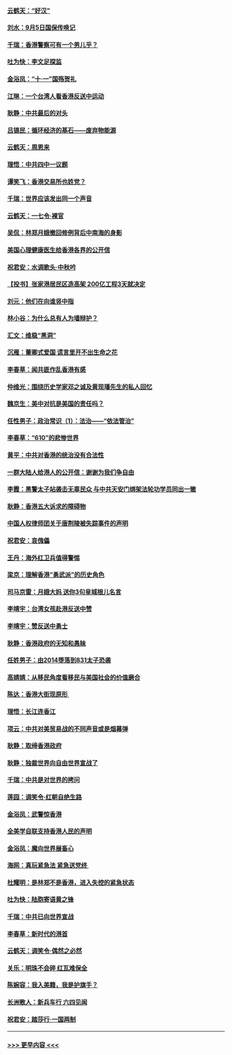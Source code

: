 #### [云鹤天：“好汉”](../pages/nsc993/n11513536.md?t=09111600) 
#### [刘水：9月5日国保传唤记](../pages/nsc993/n11513460.md?t=09111600) 
#### [千瑞：香港警察可有一个男儿乎？](../pages/nsc993/n11513109.md?t=09111600) 
#### [吐为快：李文足探监](../pages/nsc993/n11509622.md?t=09111600) 
#### [金浴凤：“十‧一”国殇贺礼](../pages/nsc993/n11509593.md?t=09111600) 
#### [江琳：一个台湾人看香港反送中运动](../pages/nsc993/n11509211.md?t=09111600) 
#### [耿静：中共最后的对头](../pages/nsc993/n11508308.md?t=09111600) 
#### [吕锡民：循环经济的基石——废弃物能源](../pages/nsc993/n11508212.md?t=09111600) 
#### [云鹤天：周恩来](../pages/nsc993/n11508055.md?t=09111600) 
#### [理悟：中共四中一议题](../pages/nsc993/n11507782.md?t=09111600) 
#### [谭笑飞：香港交易所也姓党？](../pages/nsc993/n11507753.md?t=09111600) 
#### [千瑞：世界应该发出同一个声音](../pages/nsc993/n11507290.md?t=09111600) 
#### [云鹤天：一七令‧裸官](../pages/nsc993/n11507177.md?t=09111600) 
#### [吴侃：林郑月娥撤回修例背后中南海的身影](../pages/nsc993/n11506876.md?t=09111600) 
#### [美国心理健康医生给香港各界的公开信](../pages/nsc993/n11506809.md?t=09111600) 
#### [祝君安：水调歌头‧中秋吟](../pages/nsc993/n11506758.md?t=09111600) 
#### [【投书】张家港居民区造高架 200亿工程3天就决定](../pages/nsc993/n11506682.md?t=09111600) 
#### [刘元：他们在向谁竖中指](../pages/nsc993/n11505384.md?t=09111600) 
#### [林小谷：为什么总有人为墙辩护？](../pages/nsc993/n11505226.md?t=09111600) 
#### [汇文：维稳“黑洞”](../pages/nsc993/n11504347.md?t=09111600) 
#### [沉雁：董卿式爱国 谎言里开不出生命之花](../pages/nsc993/n11503215.md?t=09111600) 
#### [李春草：闻共匪作乱香港有感](../pages/nsc993/n11503072.md?t=09111600) 
#### [仲维光：围绕历史学家邓之诚及黄现璠先生的私人回忆](../pages/nsc993/n11501330.md?t=09111600) 
#### [魏京生：美中对抗是美国的责任吗？](../pages/nsc993/n11500723.md?t=09111600) 
#### [任性男子：政治常识（1）：法治——“依法管治”](../pages/nsc993/n11500791.md?t=09111600) 
#### [李春草：“610”的悲惨世界](../pages/nsc993/n11501141.md?t=09111600) 
#### [黄平：中共对香港的统治没有合法性](../pages/nsc993/n11499473.md?t=09111600) 
#### [一群大陆人给港人的公开信：谢谢为我们争自由](../pages/nsc993/n11500402.md?t=09111600) 
#### [李霞：黑警太子站袭击无辜民众 与中共天安门绑架法轮功学员同出一辙](../pages/nsc993/n11499805.md?t=09111600) 
#### [耿静：香港五大诉求的障碍物](../pages/nsc993/n11497578.md?t=09111600) 
#### [中国人权律师团关于唐荆陵被失踪事件的声明](../pages/nsc993/n11500014.md?t=09111600) 
#### [祝君安：哀傀儡](../pages/nsc993/n11499776.md?t=09111600) 
#### [王丹：海外红卫兵值得警惕](../pages/nsc993/n11498138.md?t=09111600) 
#### [梁京：理解香港“勇武派”的历史角色](../pages/nsc993/n11498006.md?t=09111600) 
#### [司马京雷：月娥大妈  送你3句皇城根儿名言](../pages/nsc993/n11497885.md?t=09111600) 
#### [李靖宇：台湾女孩赴港反送中赞](../pages/nsc993/n11497721.md?t=09111600) 
#### [李靖宇：赞反送中勇士](../pages/nsc993/n11497452.md?t=09111600) 
#### [耿静：香港政府的无知和愚昧](../pages/nsc993/n11494238.md?t=09111600) 
#### [任姓男子：由2014堕落到831太子恐袭](../pages/nsc993/n11496683.md?t=09111600) 
#### [高婧婧：从移民角度看移民与美国社会的价值磨合](../pages/nsc993/n11495757.md?t=09111600) 
#### [陈达：香港大街现原形 ](../pages/nsc993/n11495441.md?t=09111600) 
#### [理悟：长江连香江](../pages/nsc993/n11495377.md?t=09111600) 
#### [项云：中共对美贸易战的不同声音或是烟幕弹](../pages/nsc993/n11494929.md?t=09111600) 
#### [耿静：取缔香港政府](../pages/nsc993/n11494218.md?t=09111600) 
#### [耿静：独裁世界向自由世界宣战了](../pages/nsc993/n11494190.md?t=09111600) 
#### [千瑞：中共是对世界的拷问](../pages/nsc993/n11493021.md?t=09111600) 
#### [莲园：调笑令‧红朝自绝生路](../pages/nsc993/n11493011.md?t=09111600) 
#### [金浴凤：武警惊香港](../pages/nsc993/n11492994.md?t=09111600) 
#### [全美学自联支持香港人民的声明](../pages/nsc993/n11492630.md?t=09111600) 
#### [金浴凤：魔向世界展畜心](../pages/nsc993/n11492599.md?t=09111600) 
#### [海网：真玩紧急法 紧急送党终 ](../pages/nsc993/n11492535.md?t=09111600) 
#### [杜耀明：是林郑不是香港，进入失控的紧急状态](../pages/nsc993/n11491420.md?t=09111600) 
#### [吐为快：陆胞寄语黄之锋](../pages/nsc993/n11491117.md?t=09111600) 
#### [千瑞：中共已向世界宣战](../pages/nsc993/n11490123.md?t=09111600) 
#### [李春草：新时代的港首](../pages/nsc993/n11489864.md?t=09111600) 
#### [云鹤天：调笑令·偶然之必然](../pages/nsc993/n11489701.md?t=09111600) 
#### [关乐：明珠不会碎 红瓦难保全](../pages/nsc993/n11489647.md?t=09111600) 
#### [陈婉容：我入美籍，我是护旗手？](../pages/nsc993/n11487908.md?t=09111600) 
#### [长洲散人：新兵车行 六四见闻](../pages/nsc993/n11487729.md?t=09111600) 
#### [祝君安：踏莎行‧一国两制](../pages/nsc993/n11487699.md?t=09111600) 

----
#### [ >>> 更早内容 <<< ](../indexes/nsc993-earlier.md)
